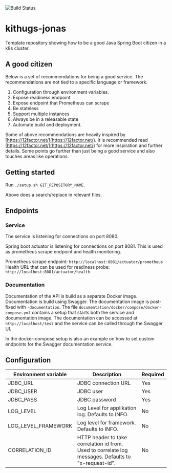 ![Build Status](https://github.com/KvalitetsIT/kithugs-jonas/workflows/CICD/badge.svg)
# kithugs-jonas

Template repository showing how to be a good Java Spring Boot citizen in a k8s cluster.

## A good citizen

Below is a set of recommendations for being a good service. The recommendations are not tied to a specific language or 
framework.

1. Configuration through environment variables.
2. Expose readiness endpoint
3. Expose endpoint that Prometheus can scrape
4. Be stateless
5. Support multiple instances
6. Always be in a releasable state
7. Automate build and deployment.

Some of above recommendations are heavily inspired by [https://12factor.net/](https://12factor.net/). It is recommended 
read [https://12factor.net/](https://12factor.net/) for more inspiration and further details. Some points go 
further than just being a good service and also touches areas like operations.

## Getting started

Run `./setup.sh GIT_REPOSITORY_NAME`.

Above does a search/replace in relevant files. 

## Endpoints

### Service

The service is listening for connections on port 8080.

Spring boot actuator is listening for connections on port 8081. This is used as prometheus scrape endpoint and health monitoring. 

Prometheus scrape endpoint: `http://localhost:8081/actuator/prometheus`  
Health URL that can be used for readiness probe: `http://localhost:8081/actuator/health`

### Documentation

Documentation of the API is build as a separate Docker image. Documentation is build using Swagger. The documentation 
image is post-fixed with `-documentation`. The file `documentation/docker/compose/docker-compose.yml` contains a  setup 
that starts both the service and documentation image. The documentation can be accessed at `http://localhost/test` 
and the service can be called through the Swagger UI. 

In the docker-compose setup is also an example on how to set custom endpoints for the Swagger documentation service.

## Configuration

| Environment variable | Description | Required |
|----------------------|-------------|---------- |
| JDBC_URL | JDBC connection URL | Yes |
| JDBC_USER | JDBC user          | Yes |
| JDBC_PASS | JDBC password      | Yes |
| LOG_LEVEL | Log Level for applikation  log. Defaults to INFO. | No |
| LOG_LEVEL_FRAMEWORK | Log level for framework. Defaults to INFO. | No |
| CORRELATION_ID | HTTP header to take correlation id from. Used to correlate log messages. Defaults to "x-request-id". | No
